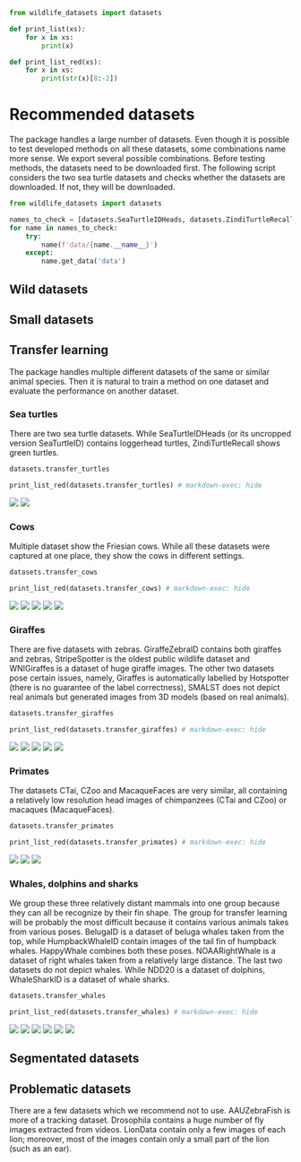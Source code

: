 ```python exec="true" name="run"
from wildlife_datasets import datasets

def print_list(xs):
    for x in xs:
        print(x)

def print_list_red(xs):
    for x in xs:
        print(str(x)[8:-2])
```




# Recommended datasets 

The package handles a large number of datasets. Even though it is possible to test developed methods on all these datasets, some combinations name more sense. We export several possible combinations. Before testing methods, the datasets need to be downloaded first. The following script considers the two sea turtle datasets and checks whether the datasets are downloaded. If not, they will be downloaded.

```python
from wildlife_datasets import datasets

names_to_check = [datasets.SeaTurtleIDHeads, datasets.ZindiTurtleRecall]
for name in names_to_check:
    try:
        name(f'data/{name.__name__}')
    except:
        name.get_data('data')
```


## Wild datasets


## Small datasets


## Transfer learning

The package handles multiple different datasets of the same or similar animal species. Then it is natural to train a method on one dataset and evaluate the performance on another dataset. 


### Sea turtles

There are two sea turtle datasets. While SeaTurtleIDHeads (or its uncropped version SeaTurtleID) contains loggerhead turtles, ZindiTurtleRecall shows green turtles.

```python exec="true" source="above" result="console" name="run"
datasets.transfer_turtles

print_list_red(datasets.transfer_turtles) # markdown-exec: hide
```

![](images/grid_SeaTurtleIDHeads.png)
![](images/grid_ZindiTurtleRecall.png)

### Cows

Multiple dataset show the Friesian cows. While all these datasets were captured at one place, they show the cows in different settings.

```python exec="true" source="above" result="console" name="run"
datasets.transfer_cows

print_list_red(datasets.transfer_cows) # markdown-exec: hide
```

![](images/grid_AerialCattle2017.png)
![](images/grid_Cows2021.png)
![](images/grid_FriesianCattle2015.png)
![](images/grid_FriesianCattle2017.png)
![](images/grid_OpenCows2020.png)

### Giraffes

There are five datasets with zebras. GiraffeZebraID contains both giraffes and zebras, StripeSpotter is the oldest public wildlife dataset and WNIGiraffes is a dataset of huge giraffe images. The other two datasets pose certain issues, namely, Giraffes is automatically labelled by Hotspotter (there is no guarantee of the label correctness), SMALST does not depict real animals but generated images from 3D models (based on real animals). 

```python exec="true" source="above" result="console" name="run"
datasets.transfer_giraffes

print_list_red(datasets.transfer_giraffes) # markdown-exec: hide
```

![](images/grid_GiraffeZebraID.png)
![](images/grid_Giraffes.png)
![](images/grid_SMALST.png)
![](images/grid_StripeSpotter.png)
![](images/grid_WNIGiraffes.png)

### Primates

The datasets CTai, CZoo and MacaqueFaces are very similar, all containing a relatively low resolution head images of chimpanzees (CTai and CZoo) or macaques (MacaqueFaces).

```python exec="true" source="above" result="console" name="run"
datasets.transfer_primates

print_list_red(datasets.transfer_primates) # markdown-exec: hide
```

![](images/grid_CTai.png)
![](images/grid_CZoo.png)
![](images/grid_MacaqueFaces.png)

### Whales, dolphins and sharks

We group these three relatively distant mammals into one group because they can all be recognize by their fin shape. The group for transfer learning will be probably the most difficult because it contains various animals takes from various poses. BelugaID is a dataset of beluga whales taken from the top, while HumpbackWhaleID contain images of the tail fin of humpback whales. HappyWhale combines both these poses. NOAARightWhale is a dataset of right whales taken from a relatively large distance. The last two datasets do not depict whales. While NDD20 is a dataset of dolphins, WhaleSharkID is a dataset of whale sharks.

```python exec="true" source="above" result="console" name="run"
datasets.transfer_whales

print_list_red(datasets.transfer_whales) # markdown-exec: hide
```

![](images/grid_BelugaID.png)
![](images/grid_HappyWhale.png)
![](images/grid_HumpbackWhaleID.png)
![](images/grid_NDD20.png)
![](images/grid_NOAARightWhale.png)
![](images/grid_WhaleSharkID.png)

## Segmentated datasets

## Problematic datasets

There are a few datasets which we recommend not to use. AAUZebraFish is more of a tracking dataset. Drosophila contains a huge number of fly images extracted from videos. LionData contain only a few images of each lion; moreover, most of the images contain only a small part of the lion (such as an ear).


